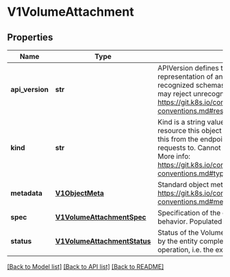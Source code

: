 # V1VolumeAttachment

## Properties
Name | Type | Description | Notes
------------ | ------------- | ------------- | -------------
**api_version** | **str** | APIVersion defines the versioned schema of this representation of an object. Servers should convert recognized schemas to the latest internal value, and may reject unrecognized values. More info: https://git.k8s.io/community/contributors/devel/api-conventions.md#resources | [optional] 
**kind** | **str** | Kind is a string value representing the REST resource this object represents. Servers may infer this from the endpoint the kubernetes.client submits requests to. Cannot be updated. In CamelCase. More info: https://git.k8s.io/community/contributors/devel/api-conventions.md#types-kinds | [optional] 
**metadata** | [**V1ObjectMeta**](V1ObjectMeta.md) | Standard object metadata. More info: https://git.k8s.io/community/contributors/devel/api-conventions.md#metadata | [optional] 
**spec** | [**V1VolumeAttachmentSpec**](V1VolumeAttachmentSpec.md) | Specification of the desired attach/detach volume behavior. Populated by the Kubernetes system. | 
**status** | [**V1VolumeAttachmentStatus**](V1VolumeAttachmentStatus.md) | Status of the VolumeAttachment request. Populated by the entity completing the attach or detach operation, i.e. the external-attacher. | [optional] 

[[Back to Model list]](../README.md#documentation-for-models) [[Back to API list]](../README.md#documentation-for-api-endpoints) [[Back to README]](../README.md)


